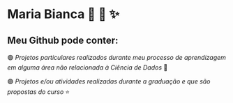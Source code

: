#  Maria Bianca 📔 🦚 ✨ 

## Meu Github pode conter:

🟢 _Projetos particulares realizados durante meu processo de aprendizagem em alguma área não relacionada à Ciência de Dados_   🌙

🟣 _Projetos e/ou atividades realizadas durante a graduação e que são propostas do curso_   ⭐ 


 
